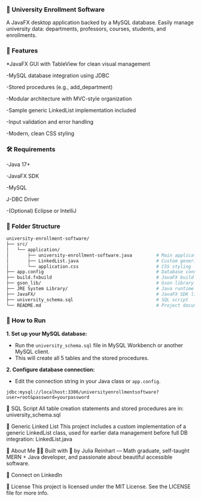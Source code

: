 ### 📘 University Enrollment Software
A JavaFX desktop application backed by a MySQL database.
Easily manage university data: departments, professors, courses, students, and enrollments.

### 🚀 Features
*JavaFX GUI with TableView for clean visual management

-MySQL database integration using JDBC

-Stored procedures (e.g., add_department)

-Modular architecture with MVC-style organization

-Sample generic LinkedList implementation included

-Input validation and error handling

-Modern, clean CSS styling

### 🛠️ Requirements
-Java 17+

-JavaFX SDK

-MySQL

J-DBC Driver

-(Optional) Eclipse or IntelliJ

### 📂 Folder Structure

```bash
university-enrollment-software/
├── src/
│   └── application/
│       ├── university-enrollment-software.java         # Main application file
│       ├── LinkedList.java                             # Custom generic linked list
│       └── application.css                             # CSS styling
├── app.config                                          # Database connection string config
├── build.fxbuild                                       # JavaFX build configuration
├── gson_lib/                                           # Gson library for JSON parsing
├── JRE System Library/                                 # Java runtime environment (JavaSE-21)
├── JavaFX/                                             # JavaFX SDK libraries
├── university_schema.sql                               # SQL script
└── README.md                                           # Project documentation
```

### 🧪 How to Run

**1. Set up your MySQL database:**

- Run the `university_schema.sql` file in MySQL Workbench or another MySQL client.
- This will create all 5 tables and the stored procedures.

**2. Configure database connection:**

- Edit the connection string in your Java class or `app.config`.

```plaintext
jdbc:mysql://localhost:3306/universityenrollmentsoftware?user=root&password=yourpassword
```

📄 SQL Script
All table creation statements and stored procedures are in:
university_schema.sql

🔗 Generic Linked List
This project includes a custom implementation of a generic LinkedList class, used for earlier data management before full DB integration:
LinkedList.java

🙋 About Me
👩‍💻 Built with 💖 by Julia Reinhart —
Math graduate, self-taught MERN + Java developer, and passionate about beautiful accessible software.

🔗 Connect on LinkedIn

📄 License
This project is licensed under the MIT License.
See the LICENSE file for more info.

